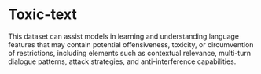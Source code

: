 # Toxic-text

This dataset can assist models in learning and understanding language features that may contain potential offensiveness, toxicity, or circumvention of restrictions, including elements such as contextual relevance, multi-turn dialogue patterns, attack strategies, and anti-interference capabilities.
